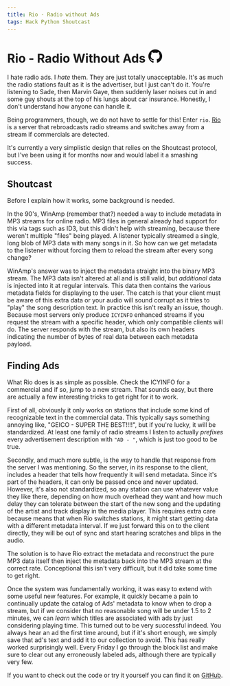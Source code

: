 ```yaml
---
title: Rio - Radio without Ads
tags: Hack Python Shoutcast
---
```


# Rio - Radio Without Ads [![](/images/github-logo_32.png)][rio]

I hate radio ads. I *hate* them. They are just totally unacceptable. It's as
much the radio stations fault as it is the advertiser, but I just can't do it.
You're listening to Sade, then Marvin Gaye, then suddenly laser noises cut in
and some guy shouts at the top of his lungs about car insurance. Honestly, I
don't understand how anyone can handle it.

Being programmers, though, we do not have to settle for this! Enter
`rio`. [Rio][rio] is a server that rebroadcasts radio streams and switches away
from a stream if commercials are detected.

It's currently a very simplistic design that relies on the Shoutcast protocol,
but I've been using it for months now and would label it a smashing success.

## Shoutcast

Before I explain how it works, some background is needed.

In the 90's, WinAmp (remember that?) needed a way to include metadata in MP3
streams for online radio. MP3 files in general already had support for this via
tags such as ID3, but this didn't help with streaming, because there weren't
multiple "files" being played. A listener typically streamed a single, long
blob of MP3 data with many songs in it. So how can we get metadata to the
listener without forcing them to reload the stream after every song change?

WinAmp's answer was to inject the metadata straight into the binary MP3 stream.
The MP3 data isn't altered at all and is still valid, but *additional* data is
injected into it at regular intervals. This data then contains the various
metadata fields for displaying to the user. The catch is that your client must
be aware of this extra data or your audio will sound corrupt as it tries to
"play" the song description text. In practice this isn't really an issue,
though. Because most servers only produce `ICYINFO` enhanced streams if you
request the stream with a specific header, which only compatible clients will
do. The server responds with the stream, but also its own headers indicating
the number of bytes of real data between each metadata payload.

## Finding Ads

What Rio does is as simple as possible. Check the ICYINFO for a commercial and
if so, jump to a new stream. That sounds easy, but there are actually a few
interesting tricks to get right for it to work.

First of all, obviously it only works on stations that include some kind of
recognizable text in the commercial data. This typically says something
annoying like, "GEICO - SUPER THE BEST!!!!", but if you're lucky, it will be
standardized. At least one family of radio streams I listen to actually
*prefixes* every advertisement description with `"AD - "`, which is just too
good to be true.

Secondly, and much more subtle, is the way to handle that response from the
server I was mentioning. So the server, in its response to the client,
includes a header that tells how frequently it will send metadata. Since it's
part of the headers, it can only be passed once and never updated. However,
it's also not standardized, so any station can use whatever value they like
there, depending on how much overhead they want and how much delay they can
tolerate between the start of the new song and the updating of the artist and
track display in the media player. This requires extra care because means that
when Rio switches stations, it might start getting data with a different
metadata interval. If we just forward this on to the client directly, they will
be out of sync and start hearing scratches and blips in the audio.

The solution is to have Rio extract the metadata and reconstruct the pure MP3
data itself then inject the metadata back into the MP3 stream at the correct
rate. Conceptional this isn't very difficult, but it did take some time to get
right.

Once the system was fundamentally working, it was easy to extend with some
useful new features. For example, it quickly became a pain to continually
update the catalog of Ads' metadata to know when to drop a stream, but if we
consider that no reasonable song will be under 1.5 to 2 minutes, we can *learn*
which titles are associated with ads by just considering playing time. This
turned out to be very successful indeed. You always hear an ad the first time
around, but if it's short enough, we simply save that ad's text and add it to
our collection to avoid. This has really worked surprisingly well. Every Friday
I go through the block list and make sure to clear out any erroneously labeled
ads, although there are typically very few.


If you want to check out the code or try it yourself you can find it on
[GitHub][rio].


[rio]: https://github.com/johntyree/rio
